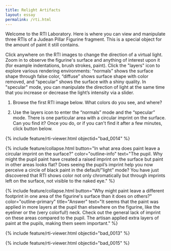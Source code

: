 ```yaml
---
title: Relight Artifacts
layout: essay
permalink: /rti.html
---
```


Welcome to the RTI Laboratory. Here is where you can view and manipulate three RTIs of a Judean Pillar Figurine fragment. This is a special object for the amount of paint it still contains. 

Click anywhere on the RTI images to change the direction of a virtual light. Zoom in to observe the figurine's surface and anything of interest upon it (for example indentations, brush strokes, paint). Click the "layers" icon to explore various rendering environments: “normals” shows the surface shape through false color, “diffuse” shows surface shape with color removed, and “specular” shows the surface with a shiny quality. In "specular" mode, you can manipulate the direction of light at the same time that you increase or decrease the light’s intensity via a slider.


1) Browse the first RTI image below. What colors do you see, and where?

2) Use the layers icon to enter the “normals” mode and the “specular” mode. There is one particular area with a circular imprint on the surface. Can you find it? Once you do, or if you can't find it after a few minutes, click button below.

{% include feature/rti-viewer.html objectid="bad_0014" %}

{% include feature/collapse.html button="In what area does paint leave a circular imprint on the surface?" color="outline-info" text="The pupil. Why might the pupil paint have created a raised imprint on the surface but paint in other areas looks flat? Does seeing the pupil’s imprint help you now perceive a circle of black paint in the default/”light” mode? You have just discovered that RTI shows color not only chromatically but through imprints left on the surface, not visible to the naked eye." %}

{% include feature/collapse.html button="Why might paint leave a different footprint in one area of the figurine's surface than it does on others?" color="outline-primary" title="Answer" text="It seems that the paint was applied in more layers at the pupil than elsewhere on the figurine, like the eyeliner or the (very colorful!) neck. Check out the general lack of imprint on these areas compared to the pupil. The artisan applied extra layers of paint at the pupils, making them seem important." %}
   
{% include feature/rti-viewer.html objectid="bad_0013" %}

{% include feature/rti-viewer.html objectid="bad_0015" %}
